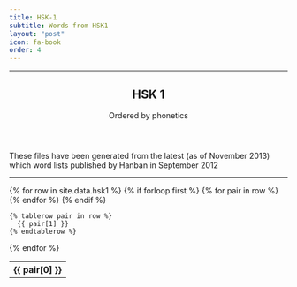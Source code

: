 ```yaml
---
title: HSK-1
subtitle: Words from HSK1
layout: "post"
icon: fa-book
order: 4
---
```

<hr>
	<header>
		<h2>HSK 1</h2>
		<p>Ordered by phonetics</p>
	</header>
	<p>These files have been generated from the latest (as of November 2013) which word lists published by Hanban in September 2012</p>
<hr />

<table>
  {% for row in site.data.hsk1 %}
    {% if forloop.first %}
    <tr>
      {% for pair in row %}
        <th>{{ pair[0] }}</th>
      {% endfor %}
    </tr>
    {% endif %}

    {% tablerow pair in row %}
      {{ pair[1] }}
    {% endtablerow %}
  {% endfor %}
</table>